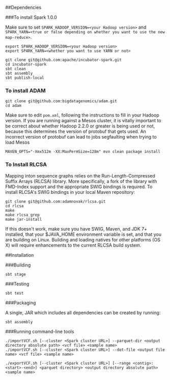 ##Dependencies

###To install Spark 1.0.0

Make sure to set `SPARK_HADOOP_VERSION=<your Hadoop version>` and `SPARK_YARN=<true or false depending on whether you want to use the new map-reduce>`.

```
export SPARK_HADOOP_VERSION=<your Hadoop version>
export SPARK_YARN=<whether you want to use YARN or not>

git clone git@github.com:apache/incubator-spark.git
cd incubator-spark
sbt clean
sbt assembly
sbt publish-local
```

### To install ADAM

```
git clone git@github.com:bigdatagenomics/adam.git
cd adam
```

Make sure to edit `pom.xml`, following the instructions to fill in your Hadoop version. If you are running against a Mesos cluster, it is vitally important to be correct about whether Hadoop 2.2.0 or greater is being used or not, because this determines the version of protobuf that gets used. An incorrect version of protobuf can lead to jobs segfaulting when trying to load Mesos

```
MAVEN_OPTS="-Xmx512m -XX:MaxPermSize=128m" mvn clean package install
```

### To Install RLCSA

Mapping inton sequence graphs relies on the Run-Length-Compressed Suffix Arrays (RLCSA) library. More specifically, a fork of the library with FMD-Index support and the appropriate SWIG bindings is required. To install RLCSA's SWIG bindings in your local Maven repository:

```
git clone git@github.com:adamnovak/rlcsa.git
cd rlcsa
make
make rlcsa_grep
make jar-install
```

If this doesn't work, make sure you have SWIG, Maven, and JDK 7+ installed, that your $JAVA_HOME environment variable is set, and that you are building on Linux. Building and loading natives for other platforms (OS X) will require enhancements to the current RLCSA build system.

##Installation

###Building

```
sbt stage
```

###Testing

```
sbt test
```

###Packaging

A single, JAR which includes all dependencies can be created by running:

```
sbt assembly
```

###Running command-line tools

```
./importVCF.sh [--cluster <Spark cluster URL>] --parquet-dir <output directory absolute path> <vcf file> <sample name> 
./importVCF.sh [--cluster <Spark cluster URL>] --dot-file <output file name> <vcf file> <sample name>

./exportVCF.sh [--cluster <Spark cluster URL>] [--range <contig>:<start>-<end>] <parquet directory> <output directory absolute path> <sample name>
```
